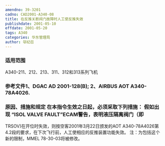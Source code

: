 ```yaml
---
amendno: 39-3201
cadno: CAD2001-A340-08
title: 在反推关断阀门故障时人工使反推失效
publishdate: 2001-05-10
effdate: 2001-05-20
tags: A340
categories: 华东管理局
author: 邬纪召
---
```


### 适用范围 
A340-211、212、213、311、312和313系列飞机

### 参考文件1、DGAC AD 2001-128(B); 2、AIRBUS AOT A340-78A4026.       

### 原因、措施和规定 在本指令生效之日起，必须采取下列措施：     假如出现 “ISOL VALVE FAULT”ECAM警告，表明液压隔离阀门（即
TRSOV)在开位时失效，则按空客2001年3月22日颁发的AOT A340-78A4026第4.2段的要求，在下次飞行前，人工使相应的反推装置功能失效。 
    注：为包括这个新的限制，MMEL 78-30-03将被修改。
